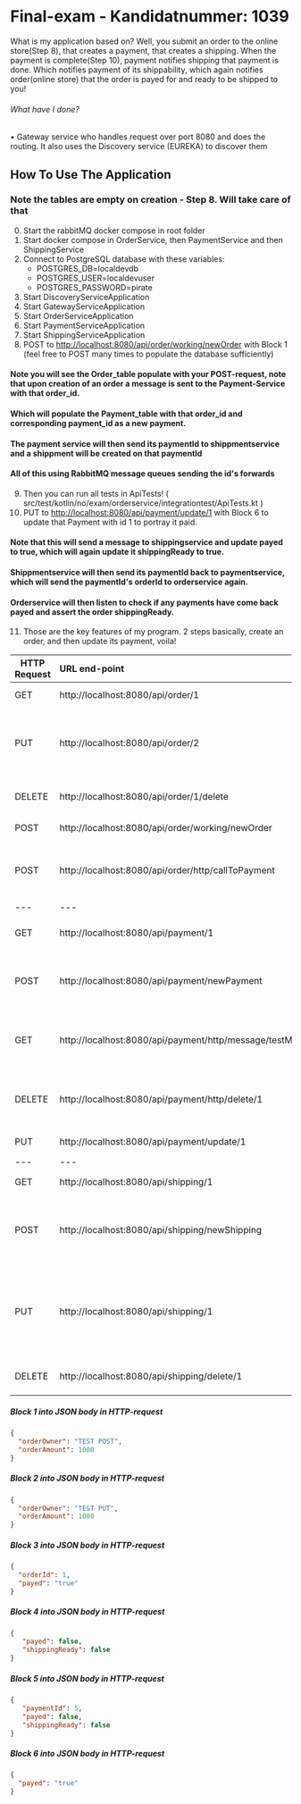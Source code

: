 # Final-exam   -  Kandidatnummer: 1039
What is my application based on?
Well, you submit an order to the online store(Step 8), that creates a payment, that creates a shipping.
When the payment is complete(Step 10), payment notifies shipping that payment is done. Which notifies payment of its shippability,
which again notifies order(online store) that the order is payed for and ready to be shipped to you!
###### What have I done?
• Gateway service who handles request over port 8080 and does the routing. It also uses the Discovery service (EUREKA) to discover them
## How To Use The Application
### Note the tables are empty on creation - Step 8. Will take care of that
0. Start the rabbitMQ docker compose in root folder
1. Start docker compose in OrderService, then PaymentService and then ShippingService
2. Connect to PostgreSQL database with these variables:
   - POSTGRES_DB=localdevdb
   - POSTGRES_USER=localdevuser
   - POSTGRES_PASSWORD=pirate
3. Start DiscoveryServiceApplication
4. Start GatewayServiceApplication
5. Start OrderServiceApplication
6. Start PaymentServiceApplication
7. Start ShippingServiceApplication
8. POST to <http://localhost:8080/api/order/working/newOrder> with Block 1 (feel free to POST many times to populate the database sufficiently)
#### Note you will see the Order_table populate with your POST-request, note that upon creation of an order a message is sent to the Payment-Service with that order_id. 
#### Which will populate the Payment_table with that order_id and corresponding payment_id as a new payment. 
#### The payment service will then send its paymentId to shippmentservice and a shippment will be created on that paymentId
#### All of this using RabbitMQ message queues sending the id's forwards
9. Then you can run all tests in ApiTests! ( src/test/kotlin/no/exam/orderservice/integrationtest/ApiTests.kt )
10. PUT to <http://localhost:8080/api/payment/update/1> with Block 6 to update that Payment with id 1 to portray it paid.
#### Note that this will send a message to shippingservice and update payed to true, which will again update it shippingReady to true.
#### Shippmentservice will then send its paymentId back to paymentservice, which will send the paymentId's orderId to orderservice again.
#### Orderservice will then listen to check if any payments have come back payed and assert the order shippingReady.
11. Those are the key features of my program. 2 steps basically, create an order, and then update its payment, voila!


| HTTP Request | URL end-point                                          |        ServiceTransfers        |                                 Comment                                 |
|--------------|:-------------------------------------------------------|:------------------------------:|:-----------------------------------------------------------------------:|
| GET          | http://localhost:8080/api/order/1                      |             Order              |                           Get order on Id = 1                           |
| PUT          | http://localhost:8080/api/order/2                      |             Order              |          Updates order id = 2 and creates new ID, Copy Block 2          |
| DELETE       | http://localhost:8080/api/order/1/delete               |             Order              |                          NOT WORKING CORRECTLY                          |
| POST         | http://localhost:8080/api/order/working/newOrder       |     Order/Payment/Shipping     |                              Copy Block 1                               |
| POST         | http://localhost:8080/api/order/http/callToPayment     |         Order/Payment          |             Sends a hardcoded message from Order to Payment             |
| ---          | ---                                                    |              ---               |                                  -----                                  |
| GET          | http://localhost:8080/api/payment/1                    |            Payment             |                          Get payment on Id = 1                          |
| POST         | http://localhost:8080/api/payment/newPayment           |            Payment             |           Copy Block 3, making multiple payments on an order            |
| GET          | http://localhost:8080/api/payment/http/message/testMSG |            Payment             |               Sends "testMSG"-param as message to itself                |
| DELETE       | http://localhost:8080/api/payment/http/delete/1        |            Payment             |            Delete payment on Id = 1, order is left redundant            |
| PUT          | http://localhost:8080/api/payment/update/1             | Payment/Shipping/Payment/Order |                              Copy Block 6                               |
| ---          | ---                                                    |              ---               |                                  -----                                  |
| GET          | http://localhost:8080/api/shipping/1                   |            Shipping            |                         Get shipping on Id = 1                          |
| POST         | http://localhost:8080/api/shipping/newShipping         |            Shipping            |          Creates new shipping with no PaymentID, Copy Block 4           |
| PUT          | http://localhost:8080/api/shipping/1                   |            Shipping            | Updates shipping id = 1 and adds paymentId from JSON-body, Copy Block 5 |
| DELETE       | http://localhost:8080/api/shipping/delete/1            |            Shipping            |                       Deletes shipping on id = 1                        |


##### Block 1 into JSON body in HTTP-request
```json
{
  "orderOwner": "TEST POST",
  "orderAmount": 1000
}
```

##### Block 2 into JSON body in HTTP-request
```json
{
  "orderOwner": "TEST PUT",
  "orderAmount": 1000
}
```


##### Block 3 into JSON body in HTTP-request
```json
{
  "orderId": 1,
  "payed": "true"
}
```

##### Block 4 into JSON body in HTTP-request
```json
{
   "payed": false,
   "shippingReady": false
}
```

##### Block 5 into JSON body in HTTP-request
```json
{
   "paymentId": 5,
   "payed": false,
   "shippingReady": false
}
```
##### Block 6 into JSON body in HTTP-request
```json
{
  "payed": "true"
}
```